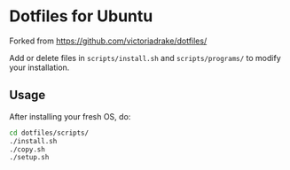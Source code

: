 # Dotfiles for Ubuntu

Forked from https://github.com/victoriadrake/dotfiles/

Add or delete files in `scripts/install.sh` and `scripts/programs/` to modify your installation.

## Usage

After installing your fresh OS, do:

```sh
cd dotfiles/scripts/
./install.sh
./copy.sh
./setup.sh
```
